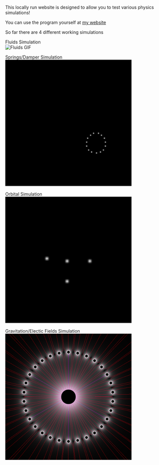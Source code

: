 This locally run website is designed to allow you to test various physics simulations!

You can use the program yourself at <a href='https://liamcsiffary.com/'>my website</a>

So far there are 4 different working simulations

Fluids Simulation<br>
<img src="https://github.com/TheWeeWum/PhysicsWebsite/blob/main/WEB/static/Images/Permanent/fluid.gif" alt="Fluids GIF" width="400"/>

Springs/Damper Simulation<br>
<img src="https://github.com/TheWeeWum/PhysicsWebsite/blob/main/WEB/static/Images/Permanent/bounce.gif" alt="Bouncing GIF" width="400"/>

Orbital Simulation<br>
<img src="https://github.com/TheWeeWum/PhysicsWebsite/blob/main/WEB/static/Images/Permanent/orbit.gif" alt="Orbits GIF" width="400"/>

Gravitation/Electic Fields Simulation<br>
<img src="https://github.com/TheWeeWum/PhysicsWebsite/blob/main/WEB/static/Images/Permanent/gravsim.png" alt="Field PNG" width="400"/>
